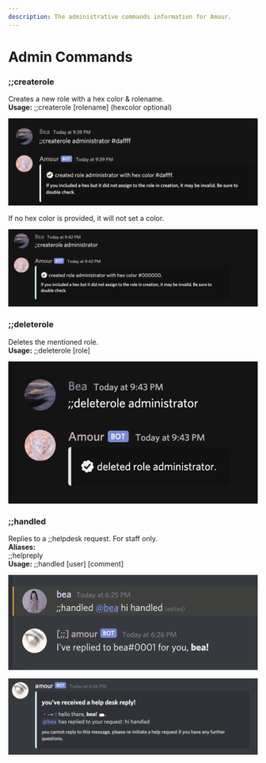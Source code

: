 ```yaml
---
description: The administrative commands information for Amour.
---
```


# Admin Commands

### ;;createrole

Creates a new role with a hex color & rolename.  
**Usage:** ;;createrole \[rolename\] \(hexcolor optional\)

![How createrole works.](../.gitbook/assets/createrolefullargs.png)

If no hex color is provided, it will not set a color.

![\#000000 is the default discord color for transparent roles.](../.gitbook/assets/createrole1arg.png)

### ;;deleterole

Deletes the mentioned role.  
**Usage:** ;;deleterole \[role\]

![You can mention a role or its name to delete it.](../.gitbook/assets/deleterole.png)

### ;;handled

Replies to a ;;helpdesk request. For staff only.  
**Aliases:**  
;;helpreply  
**Usage:** ;;handled \[user\] \[comment\]

![What staff see after executing the command!](../.gitbook/assets/screen-shot-2020-08-04-at-6.26.10-pm.png)

![What the user sees.](../.gitbook/assets/screen-shot-2020-08-04-at-6.32.56-pm.png)



